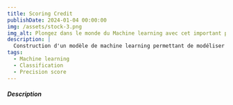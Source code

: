 ```yaml
---
title: Scoring Credit
publishDate: 2024-01-04 00:00:00
img: /assets/stock-3.png
img_alt: Plongez dans le monde du Machine learning avec cet important projet.
description: |
  Construction d'un modèle de machine learning permettant de modéliser la probabilité de défaut de remboursement des clients d'une société financière.
tags:
  - Machine learning
  - Classification
  - Precision score
---
```


##### Description 


